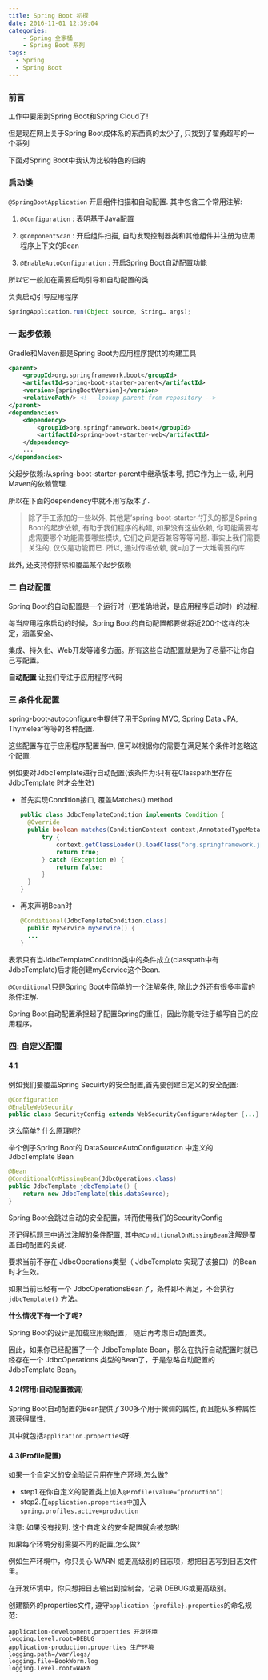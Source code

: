 ```yaml
---
title: Spring Boot 初探
date: 2016-11-01 12:39:04
categories: 
    - Spring 全家桶
    - Spring Boot 系列
tags:
  - Spring
  - Spring Boot
---
```



### 前言

工作中要用到Spring Boot和Spring Cloud了! <!-- more -->

但是现在网上关于Spring Boot成体系的东西真的太少了, 只找到了翟勇超写的一个系列

下面对Spring Boot中我认为比较特色的归纳




### 启动类

`@SpringBootApplication` 开启组件扫描和自动配置. 其中包含三个常用注解:

1. `@Configuration` : 表明基于Java配置

2. `@ComponentScan` : 开启组件扫描, 自动发现控制器类和其他组件并注册为应用程序上下文的Bean

3. `@EnableAutoConfiguration` : 开启Spring Boot自动配置功能

  所以它一般加在需要启动引导和自动配置的类

负责启动引导应用程序

```java 
SpringApplication.run(Object source, String… args); 
```



### 一 起步依赖

Gradle和Maven都是Spring Boot为应用程序提供的构建工具

```xml
<parent>
	<groupId>org.springframework.boot</groupId>
	<artifactId>spring-boot-starter-parent</artifactId>
	<version>{springBootVersion}</version>
	<relativePath/> <!-- lookup parent from repository -->
</parent>
<dependencies>
	<dependency>
		<groupId>org.springframework.boot</groupId>
		<artifactId>spring-boot-starter-web</artifactId>
	</dependency>
	...
</dependencies>
```

父起步依赖:从spring-boot-starter-parent中继承版本号, 把它作为上一级, 利用Maven的依赖管理.

所以在下面的dependency中就不用写版本了.

> 除了手工添加的一些以外, 其他是’spring-boot-starter-‘打头的都是Spring Boot的起步依赖, 有助于我们程序的构建, 如果没有这些依赖, 你可能需要考虑需要哪个功能需要哪些模块, 它们之间是否兼容等等问题. 事实上我们需要关注的, 仅仅是功能而已. 所以, 通过传递依赖, 就=加了一大堆需要的库.

此外, 还支持你排除和覆盖某个起步依赖



### 二 自动配置

Spring Boot的自动配置是一个运行时（更准确地说，是应用程序启动时）的过程.

每当应用程序启动的时候，Spring Boot的自动配置都要做将近200个这样的决定，涵盖安全、

集成、持久化、Web开发等诸多方面。所有这些自动配置就是为了尽量不让你自己写配置。

**自动配置** 让我们专注于应用程序代码



### 三 条件化配置

spring-boot-autoconfigure中提供了用于Spring MVC, Spring Data JPA, Thymeleaf等等的各种配置.

这些配置存在于应用程序配置当中, 但可以根据你的需要在满足某个条件时忽略这个配置.

例如要对JdbcTemplate进行自动配置(该条件为:只有在Classpath里存在 JdbcTemplate 时才会生效)

- 首先实现Condition接口, 覆盖Matches() method

  ```java
  public class JdbcTemplateCondition implements Condition {
  	@Override
  	public boolean matches(ConditionContext context,AnnotatedTypeMetadata metadata) {
  		try {
  			context.getClassLoader().loadClass("org.springframework.jdbc.core.JdbcTemplate");
  			return true;
  		} catch (Exception e) {
  			return false;
  		}
  	}
  }
  ```

- 再来声明Bean时

  ```java
  @Conditional(JdbcTemplateCondition.class)
  	public MyService myService() {
  	...
  }
  ```


表示只有当JdbcTemplateCondition类中的条件成立(classpath中有JdbcTemplate)后才能创建myService这个Bean.

`@Conditional`只是Spring Boot中简单的一个注解条件, 除此之外还有很多丰富的条件注解.

Spring Boot自动配置承担起了配置Spring的重任，因此你能专注于编写自己的应用程序。



### 四: 自定义配置

#### 4.1

例如我们要覆盖Spring Secuirty的安全配置,首先要创建自定义的安全配置:

```java
@Configuration
@EnableWebSecurity
public class SecurityConfig extends WebSecurityConfigurerAdapter {...} 就行了
```

这么简单? 什么原理呢?

举个例子Spring Boot的 DataSourceAutoConfiguration 中定义的 JdbcTemplate Bean

```java
@Bean
@ConditionalOnMissingBean(JdbcOperations.class)
public JdbcTemplate jdbcTemplate() {
	return new JdbcTemplate(this.dataSource);
}
```

Spring Boot会跳过自动的安全配置，转而使用我们的SecurityConfig

还记得标题三中通过注解的条件配置, 其中`@ConditionalOnMissingBean`注解是覆盖自动配置的关键.

要求当前不存在 JdbcOperations类型（ JdbcTemplate 实现了该接口）的Bean时才生效。

如果当前已经有一个 JdbcOperationsBean了，条件即不满足，不会执行 `jdbcTemplate()` 方法。

**什么情况下有一个了呢?**

Spring Boot的设计是加载应用级配置， 随后再考虑自动配置类。

因此，如果你已经配置了一个 JdbcTemplate Bean，那么在执行自动配置时就已经存在一个 JdbcOperations 类型的Bean了，于是忽略自动配置的 JdbcTemplate Bean。



#### 4.2(常用:自动配置微调)

Spring Boot自动配置的Bean提供了300多个用于微调的属性, 而且能从多种属性源获得属性.

其中就包括`application.properties`呀.



#### 4.3(Profile配置)

如果一个自定义的安全验证只用在生产环境,怎么做?

- step1.在你自定义的配置类上加入`@Profile(value=”production”)`
- step2.在`application.properties中`加入`spring.profiles.active=production`

注意: 如果没有找到. 这个自定义的安全配置就会被忽略!

如果每个环境分别需要不同的配置,怎么做?

例如生产环境中，你只关心 WARN 或更高级别的日志项，想把日志写到日志文件里。

在开发环境中，你只想把日志输出到控制台，记录 DEBUG或更高级别。

创建额外的properties文件, 遵守`application-{profile}.properties`的命名规范:

```properties
application-development.properties 开发环境
logging.level.root=DEBUG
application-production.properties 生产环境
logging.path=/var/logs/
logging.file=BookWorm.log
logging.level.root=WARN
```